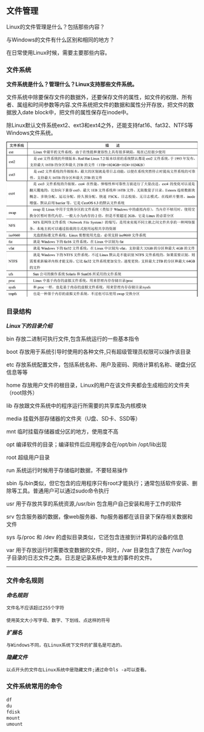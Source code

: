## 文件管理 ##

Linux的文件管理是什么？包括那些内容？

与Windows的文件有什么区别和相同的地方？

在日常使用Linux时候，需要主要那些内容。

### 文件系统 ###

**文件系统是什么？管理什么？Linux支持那些文件系统。**

文件系统中除要保存文件的数据外，还要保存文件的属性，如文件的权限、所有者、属组和时间参数等内容.文件系统把文件的数据和属性分开存放，把文件的数据放入date block中，把文件的属性保存在inode中。

除Linux默认文件系统ext2、ext3和ext4之外，还能支持fat16、fat32、NTFS等Windows文件系统。

![avatar](./res/0201.png)


### 目录结构 ###
***Linux下的目录介绍***

bin     存放二进制可执行文件,包含系统运行的一些基本指令

boot    存放用于系统引导时使用的各种文件,只有超级管理员权限可以操作该目录

etc     存放系统配置文件，包括系统名称、用户及密码、网络计算机名称、硬盘分区信息等等

home    存放用户文件的根目录，Linux的用户在该文件夹都会生成相应的文件夹（root除外）

lib     存放跟文件系统中的程序运行所需要的共享库及内核模块

media   挂载外部存储器的文件夹（U盘、SD卡、SSD等）

mnt     临时挂载存储器或分区的地方，使用度不高

opt     编译软件的目录；编译软件后应用程序会在/opt/bin /opt/lib出现

root    超级用户目录

run     系统运行时候用于存储临时数据，不要轻易操作

sbin    与/bin类似，但它包含的应用程序只有root才能执行；通常包括软件安装、删除等工具。普通用户可以通过sudo命令执行

usr     用于存放共享的系统资源,/usr/bin 包含用户自己安装和用于工作的软件

srv     包含服务器的数据，像web服务器、ftp服务器都在该目录下保存相关数据和文件

sys     与/proc 和 /dev 的虚拟目录类似，它还包含连接到计算机的设备的信息

var     用于存放运行时需要改变数据的文件，同时，/var 目录包含了放在 /var/log 子目录的日志文件之类。日志是记录系统中发生的事件的文件。

--------

### 文件命名规则 ###

***命名规则***

	文件名不应该超过255个字符

	使用英文大小写字母、数字、下划线、点这样的符号

***扩展名***

	与Windows不同，在Linux系统下文件的扩展名是可选的。

***隐藏文件***

	以点开头的文件在Linux系统中是隐藏文件;通过命令ls -a可以查看。

### 文件系统常用的命令 ###
    df
    du
    fdisk
    mount 
    umount 

